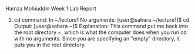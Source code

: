 Hamza Mohiuddin Week 1 Lab Report

1. cd command: In ~/lecture1
No arguments:
  [user@sahara ~/lecture1]$ cd
Output:
  [user@sahara ~]$
Explanation:
This command put me back into the root directory ~, which is what the computer does when you run cd with no arguments. Since you are specifying an "empty" directory, it puts you in the root directory.

